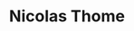 ---
layout: page
title: Nicolas Thome
description: professor
img: 
importance: 1
catergory: prime-investigators
---